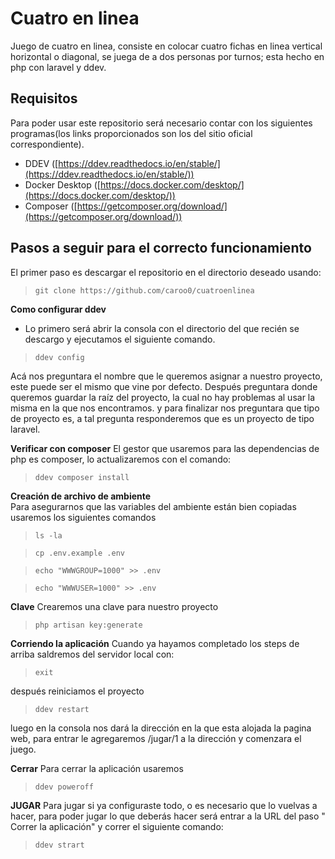 # Cuatro en linea 

Juego de cuatro en linea, consiste en colocar cuatro fichas en linea vertical horizontal o diagonal, se juega de a dos personas por turnos; esta hecho en php con laravel y ddev.


## Requisitos 

Para poder usar este repositorio será necesario contar con los siguientes programas(los links proporcionados son los del sitio oficial correspondiente).
-   DDEV ([https://ddev.readthedocs.io/en/stable/](https://ddev.readthedocs.io/en/stable/))
-   Docker Desktop ([https://docs.docker.com/desktop/](https://docs.docker.com/desktop/))
-   Composer ([https://getcomposer.org/download/](https://getcomposer.org/download/))

## Pasos a seguir para el correcto funcionamiento 

El primer paso es descargar el repositorio en el directorio deseado usando:


> `git clone https://github.com/caroo0/cuatroenlinea`

**Como configurar ddev**

 - Lo primero será abrir la consola con el directorio del que recién se descargo y ejecutamos el siguiente comando.

> `ddev config`

Acá nos preguntara el nombre que le queremos asignar a nuestro proyecto, este puede ser el mismo que vine por defecto. Después preguntara donde queremos guardar la raíz del proyecto, la cual no hay problemas al usar la misma en la que nos encontramos. y para finalizar nos preguntara que tipo de proyecto es, a tal pregunta responderemos que es un proyecto de tipo laravel. 

**Verificar con composer**
 El gestor que usaremos para las dependencias de php es composer, lo actualizaremos con el comando:
 

> `ddev composer install`

**Creación de archivo de ambiente**                       
Para asegurarnos que las variables del ambiente están bien copiadas usaremos los siguientes comandos 
> `ls -la`

> `cp .env.example .env`

> `echo "WWWGROUP=1000" >> .env`

> `echo "WWWUSER=1000" >> .env`

**Clave**
Crearemos una clave para nuestro proyecto 
> `php artisan key:generate`

**Corriendo la aplicación**
Cuando ya hayamos completado los steps de arriba saldremos del servidor local con:

> `exit`

después reiniciamos el proyecto

> `ddev restart`

luego en la consola nos dará la dirección en la que esta alojada la pagina web, para entrar le agregaremos /jugar/1 a la dirección y comenzara el juego.

**Cerrar**
Para cerrar la aplicación usaremos 

> `ddev poweroff`

**JUGAR**
Para jugar si ya configuraste todo, o es necesario que lo vuelvas a hacer, para poder jugar lo que deberás hacer será entrar a la URL del paso " Correr la aplicación" y correr el siguiente comando:

> `ddev strart`
